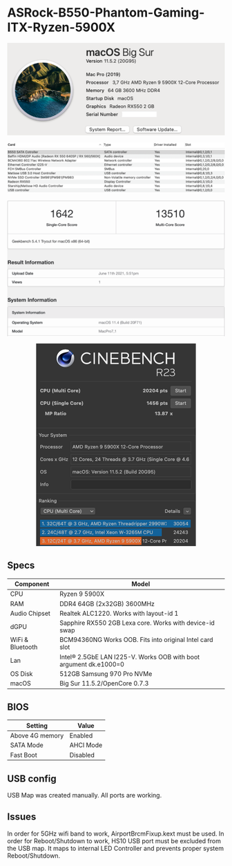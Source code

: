 # ASRock-B550-Phantom-Gaming-ITX-Ryzen-5900X
 <p align="center">
  <img src="Docs/AboutThisMac.png" align=center">
 </p>
 <p align="center">
  <img src="Docs/PCI.png" align=center">
 </p>
  <p align="center">
  <img src="Docs/Geekbench.png" align=center">
 </p>
   <p align="center">
  <img src="Docs/CinebenchMulti.png" align=center">
 </p>

 ## Specs
| **Component** | **Model** |
| ------------- | --------- |
| CPU | Ryzen 9 5900X |
| RAM | DDR4 64GB (2x32GB) 3600MHz |
| Audio Chipset | Realtek ALC1220. Works with layout-id 1 |
| dGPU | Sapphire RX550 2GB Lexa core. Works with device-id swap |
| WiFi & Bluetooth | BCM94360NG Works OOB. Fits into original Intel card slot |
| Lan |  Intel® 2.5GbE LAN I225-V. Works OOB with boot argument dk.e1000=0 |
| OS Disk | 512GB Samsung 970 Pro NVMe |
| macOS | Big Sur 11.5.2/OpenCore 0.7.3 |

## BIOS
| **Setting** | **Value** |
| ------------- | --------- |
| Above 4G memory | Enabled |
| SATA Mode | AHCI Mode |
| Fast Boot | Disabled |

## USB config
USB Map was created manually. All ports are working.

## Issues
In order for 5GHz wifi band to work, AirportBrcmFixup.kext must be used.
In order for Reboot/Shutdown to work, HS10 USB port must be excluded from the USB map. It maps to internal LED Controller and prevents proper system Reboot/Shutdown.
